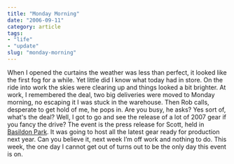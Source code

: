 ```yaml
---
title: "Monday Morning"
date: "2006-09-11"
category: article
tags:
- "life"
- "update"
slug: "monday-morning"
---
```


When I opened the curtains the weather was less than perfect, it looked like the first fog for a while. Yet little did I know what today had in store. On the ride into work the skies were clearing up and things looked a bit brighter. At work, I remembered the deal, two big deliveries were moved to Monday morning, no escaping it I was stuck in the warehouse. Then Rob calls, desperate to get hold of me, he pops in. Are you busy, he asks? Yes sort of, what's the deal? Well, I got to go and see the release of a lot of 2007 gear if you fancy the drive? The event is the press release for Scott, held in [Basildon Park](https://en.wikipedia.org/wiki/Basildon_Park). It was going to host all the latest gear ready for production next year. Can you believe it, next week I’m off work and nothing to do. This week, the one day I cannot get out of turns out to be the only day this event is on.
